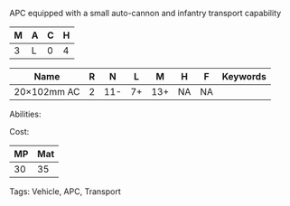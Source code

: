 APC equipped with a small auto-cannon and infantry transport capability

| M   | A   | C   | H   |
| --- | --- | --- | --- |
| 3   | L   | 0   | 4   |

| Name        | R   | N   | L   | M   | H   | F   | Keywords |
| ----------- | --- | --- | --- | --- | --- | --- | -------- |
| 20×102mm AC | 2   | 11- | 7+  | 13+ | NA  | NA  |          |

Abilities:



Cost:

| MP  | Mat |
| --- | --- |
| 30  | 35  |


Tags:
Vehicle, APC, Transport